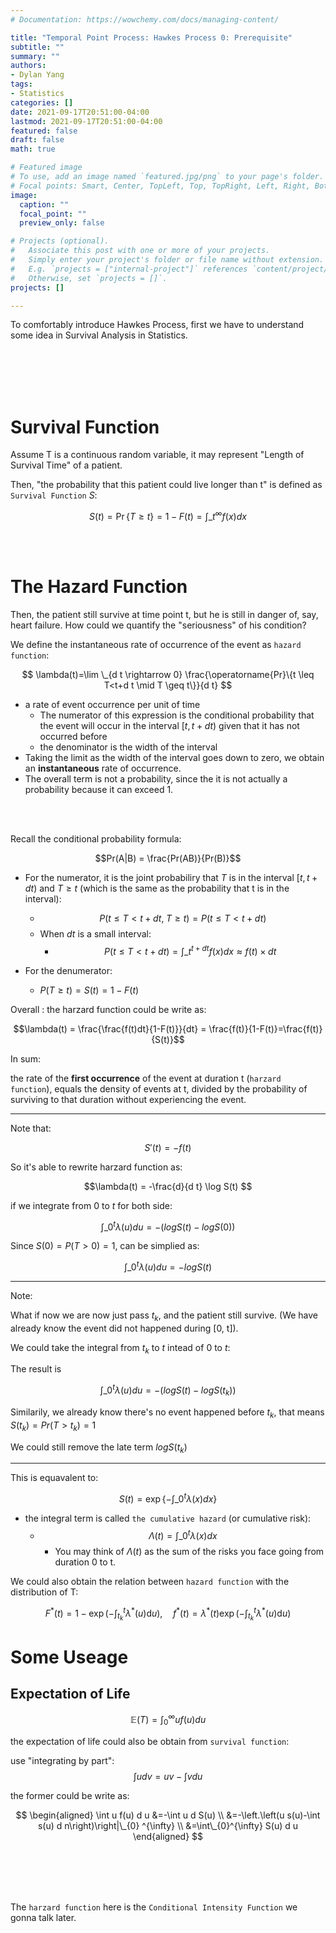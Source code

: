 ```yaml
---
# Documentation: https://wowchemy.com/docs/managing-content/

title: "Temporal Point Process: Hawkes Process 0: Prerequisite"
subtitle: ""
summary: ""
authors: 
- Dylan Yang
tags: 
- Statistics
categories: []
date: 2021-09-17T20:51:00-04:00
lastmod: 2021-09-17T20:51:00-04:00
featured: false
draft: false
math: true

# Featured image
# To use, add an image named `featured.jpg/png` to your page's folder.
# Focal points: Smart, Center, TopLeft, Top, TopRight, Left, Right, BottomLeft, Bottom, BottomRight.
image:
  caption: ""
  focal_point: ""
  preview_only: false

# Projects (optional).
#   Associate this post with one or more of your projects.
#   Simply enter your project's folder or file name without extension.
#   E.g. `projects = ["internal-project"]` references `content/project/deep-learning/index.md`.
#   Otherwise, set `projects = []`.
projects: []

---
```


To comfortably introduce Hawkes Process, first we have to understand some idea in Survival Analysis in Statistics.

<br><br>
<br><br>

# Survival Function

Assume T is a continuous random variable, it may represent "Length of Survival Time" of a patient.

Then, "the probability that this patient could live longer than t" is defined as `Survival Function` $S$:

$$
S(t)=\operatorname{Pr}\{T \geq t\}=1-F(t)=\int\_{t}^{\infty} f(x) d x
$$

<br><br>

# The Hazard Function

Then, the patient still survive at time point t, but he is still in danger of, say, heart failure. How could we quantify the "seriousness" of his condition? 

We define the instantaneous rate of occurrence of the event as `hazard function`:

$$
\lambda(t)=\lim \_{d t \rightarrow 0} \frac{\operatorname{Pr}\{t \leq T<t+d t \mid T \geq t\}}{d t}
$$

- a rate of event occurrence per unit of time
  - The numerator of this expression is the conditional probability that the event will occur in the interval $[t,t+dt)$ given that it has not occurred before
  -  the denominator is the width of the interval
- Taking the limit as the width of the interval goes down to zero, we obtain an **instantaneous** rate of occurrence.
- The overall term is not a probability, since the it is not actually a probability because it can exceed 1.



<br><br>

Recall the conditional probability formula:

$$Pr(A|B) = \frac{Pr(AB)}{Pr(B)}$$

- For the numerator, it is the joint probabiliry that $T$ is in the interval $[t,t+dt)$ and $T \ge t$ (which is the same as the probability that t is in the interval):

  - $$P(t \leq T<t+d t ,\; T \geq t) = P(t \leq T<t+d t)$$
  - When $dt$ is a small interval:
    - $$P(t \leq T<t+d t)=\int\_{t}^{t+dt} f(x)dx \approx f(t)\times dt$$


- For the denumerator:
  - $P(T \ge t) = S(t) =1-F(t)$



Overall : the harzard function could be write as:



$$\lambda(t) = \frac{\frac{f(t)dt}{1-F(t)}}{dt} = \frac{f(t)}{1-F(t)}=\frac{f(t)}{S(t)}$$

In sum: 

the rate of the **first occurrence** of the event at duration t (`harzard function`), equals the density of events at t, divided by the probability of surviving to that duration without experiencing the event.



---

Note that:


$$S'(t) = - f(t)$$

So it's able to rewrite harzard function as:

$$\lambda(t) = -\frac{d}{d t} \log S(t) $$


if we integrate from $0$ to $t$ for both side:

$$\int\_{0}^{t} \lambda(u) du = - (logS(t) - logS(0))$$

Since $S(0) =  P(T>0) = 1$, can be simplied as:

$$\int\_{0}^{t} \lambda(u) du = - logS(t)$$

---
Note:

What if now we are now just pass $t_k$, and the patient still survive. (We have already know the event did not happened during [0, t]).

We could take the integral from $t_k$ to $t$ intead of $0$ to $t$:

The result is 

$$\int\_{0}^{t} \lambda(u) du = - (logS(t) - logS(t_k))$$

Similarily, we already know there's no event happened before $t_k$, that means $S(t_k) = Pr(T>t_k)=1$

We could still remove the late term $logS(t_k)$

---

This is equavalent to:


$$S(t)=\exp \left\{-\int\_{0}^{t} \lambda(x) d x\right\}$$

- the integral term is called `the cumulative hazard` (or cumulative risk):
  - $$\Lambda(t)=\int\_{0}^{t} \lambda(x) dx$$
    - You may think of $Λ(t)$ as the sum of the risks you face going from duration 0 to t.



We could also obtain the relation between `hazard function`  with the distribution of T:

$$
F^{*}(t)=1-\exp \left(-\int_{t_{k}}^{t} \lambda^{*}(u) \mathrm{d} u\right), \quad f^{*}(t)=\lambda^{*}(t) \exp \left(-\int_{t_{k}}^{t} \lambda^{*}(u) \mathrm{d} u\right)
$$



# Some Useage 

## Expectation of Life

$$
\mathbb{E}(T)=\int_{0}^{\infty} u f(u) d u
$$

the expectation of life could also be obtain from `survival function`:

use "integrating by part":
$$
\int u d v=u v-\int v d u
$$

the former could be write as:

$$
\begin{aligned}
\int u f(u) d u &=-\int u d S(u) \\
&=-\left.\left(u s(u)-\int s(u) d n\right)\right|\_{0} ^{\infty} \\
&=\int\_{0}^{\infty} S(u) d u
\end{aligned}
$$

<br><br>
<br><br>

The `harzard function` here is the `Conditional Intensity Function` we gonna talk later.

